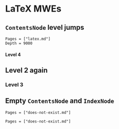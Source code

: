 # LaTeX MWEs

## `ContentsNode` level jumps

```@contents
Pages = ["latex.md"]
Depth = 9000
```

#### Level 4
## Level 2 again
### Level 3

## Empty `ContentsNode` and `IndexNode`

```@contents
Pages = ["does-not-exist.md"]
```

```@index
Pages = ["does-not-exist.md"]
```
